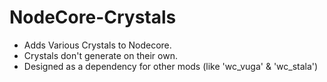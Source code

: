 # NodeCore-Crystals
- Adds Various Crystals to Nodecore.
- Crystals don't generate on their own.
- Designed as a dependency for other mods (like 'wc_vuga' & 'wc_stala')
